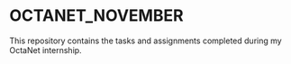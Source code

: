 # OCTANET_NOVEMBER
This repository contains the tasks and assignments completed during my OctaNet internship.
